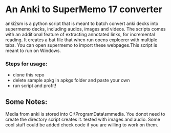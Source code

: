 # An Anki to SuperMemo 17 converter
  anki2sm is a python script that is meant to batch convert anki decks into supermemo decks, including audios, images and videos. The scripts comes with an additional feature of extracting annotated links, for incremental reading. It creates a bat file that when run opens exploerer with multiple tabs. You can open supermemo to import these webpages.This script is meant to run on Windows.  

### Steps for usage:
- clone this repo
- delete sample apkg in apkgs folder and paste your own
- run script and profit!

## Some Notes:
  Media from anki is stored into C:\ProgramData\smmedia. You donot need to create the directory script creates it. tested with images and audio. Some cool stuff could be added check code if you are willing to work on them.
